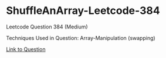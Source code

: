 # ShuffleAnArray-Leetcode-384

Leetcode Question 384 (Medium)

Techniques Used in Question:
Array-Manipulation (swapping)

[Link to Question](https://leetcode.com/problems/shuffle-an-array/)
